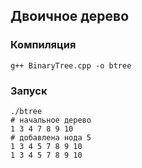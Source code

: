 
## Двоичное дерево

### Компиляция

	g++ BinaryTree.cpp -o btree

### Запуск

	./btree
	# начальное дерево
	1 3 4 7 8 9 10
	# добавлена нода 5
	1 3 4 5 7 8 9 10 
	1 3 4 5 7 8 9 10
